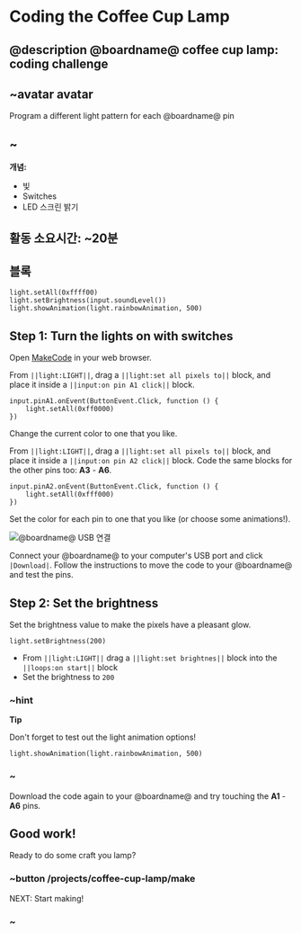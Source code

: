 # Coding the Coffee Cup Lamp

## @description @boardname@ coffee cup lamp: coding challenge

## ~avatar avatar

Program a different light pattern for each @boardname@ pin

## ~

**개념:**

* 빛
* Switches
* LED 스크린 밝기

## 활동 소요시간: ~20분

## 블록

```cards
light.setAll(0xffff00)
light.setBrightness(input.soundLevel())
light.showAnimation(light.rainbowAnimation, 500)
```

## Step 1: Turn the lights on with switches

Open [MakeCode](@homeurl@) in your web browser.

From `||light:LIGHT||`, drag a `||light:set all pixels to||` block, and place it inside a `||input:on pin A1 click||` block.

```blocks
input.pinA1.onEvent(ButtonEvent.Click, function () {
    light.setAll(0xff0000)
})
```

Change the current color to one that you like.

From `||light:LIGHT||`, drag a `||light:set all pixels to||` block, and place it inside a `||input:on pin A2 click||` block. Code the same blocks for the other pins too: **A3** - **A6**.

```blocks
input.pinA2.onEvent(ButtonEvent.Click, function () {
    light.setAll(0xfff000)
})
```

Set the color for each pin to one that you like (or choose some animations!).

![@boardname@ USB 연결](/static/cp/projects/coffee-cup-lamp/connect.jpg)

Connect your @boardname@ to your computer's USB port and click `|Download|`. Follow the instructions to move the code to your @boardname@ and test the pins.

## Step 2: Set the brightness

Set the brightness value to make the pixels have a pleasant glow.

```blocks
light.setBrightness(200)
```

* From `||light:LIGHT||` drag a `||light:set brightnes||` block into the `||loops:on start||` block
* Set the brightness to `200`

### ~hint

**Tip**

Don't forget to test out the light animation options!

```block
light.showAnimation(light.rainbowAnimation, 500)
```

### ~

Download the code again to your @boardname@ and try touching the **A1** - **A6** pins.

## Good work!

Ready to do some craft you lamp?

### ~button /projects/coffee-cup-lamp/make

NEXT: Start making!

### ~